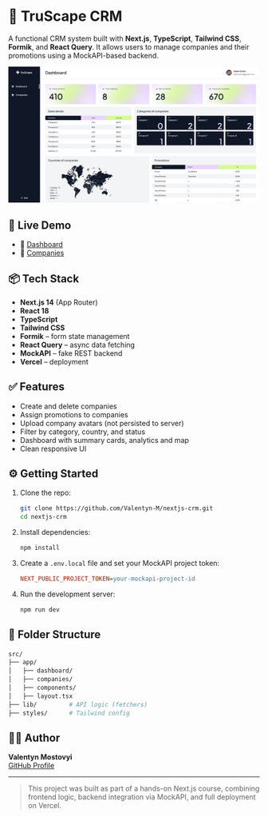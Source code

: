 # 🧾 TruScape CRM

A functional CRM system built with **Next.js**, **TypeScript**, **Tailwind CSS**, **Formik**, and **React Query**. It allows users to manage companies and their promotions using a MockAPI-based backend.

![Preview](./preview.jpg)

## 🚀 Live Demo

- 🧭 [Dashboard](https://crm-7xdf0wca5-valentyn-mostovyis-projects.vercel.app/dashboard)
- 🏢 [Companies](https://crm-7xdf0wca5-valentyn-mostovyis-projects.vercel.app/companies)

## 📦 Tech Stack

- **Next.js 14** (App Router)
- **React 18**
- **TypeScript**
- **Tailwind CSS**
- **Formik** – form state management
- **React Query** – async data fetching
- **MockAPI** – fake REST backend
- **Vercel** – deployment

## ✅ Features

- Create and delete companies
- Assign promotions to companies
- Upload company avatars (not persisted to server)
- Filter by category, country, and status
- Dashboard with summary cards, analytics and map
- Clean responsive UI

## ⚙️ Getting Started

1. Clone the repo:

   ```bash
   git clone https://github.com/Valentyn-M/nextjs-crm.git
   cd nextjs-crm
   ```

2. Install dependencies:

   ```bash
   npm install
   ```

3. Create a `.env.local` file and set your MockAPI project token:

   ```ini
   NEXT_PUBLIC_PROJECT_TOKEN=your-mockapi-project-id
   ```

4. Run the development server:
   ```bash
   npm run dev
   ```

## 📁 Folder Structure

```bash
src/
├── app/
│   ├── dashboard/
│   ├── companies/
│   ├── components/
│   ├── layout.tsx
├── lib/         # API logic (fetchers)
├── styles/      # Tailwind config
```

## 👨‍💻 Author

**Valentyn Mostovyi**  
[GitHub Profile](https://github.com/Valentyn-M)

---

> This project was built as part of a hands-on Next.js course, combining frontend logic, backend integration via MockAPI, and full deployment on Vercel.
